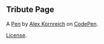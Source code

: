 Tribute Page
------------


A [Pen](http://codepen.io/CPACoder/pen/ZWBWma) by [Alex Kornreich](http://codepen.io/CPACoder) on [CodePen](http://codepen.io/).

[License](http://codepen.io/CPACoder/pen/ZWBWma/license).